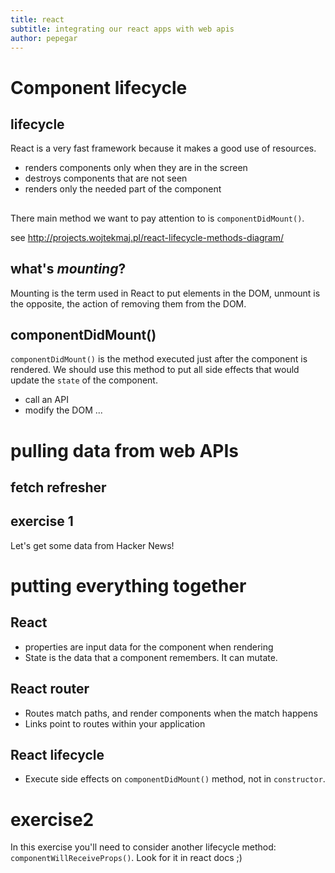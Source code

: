 ```yaml
---
title: react
subtitle: integrating our react apps with web apis
author: pepegar
---
```


# Component lifecycle

## lifecycle

React is a very fast framework because it makes a good use of resources.
- renders components only when they are in the screen
- destroys components that are not seen
- renders only the needed part of the component

## 

There main method we want to pay attention to is
`componentDidMount()`.

see http://projects.wojtekmaj.pl/react-lifecycle-methods-diagram/

## what's _mounting_?

Mounting is the term used in React to put elements in the DOM, unmount
is the opposite, the action of removing them from the DOM.

## componentDidMount()

`componentDidMount()` is the method executed just after the component
is rendered.  We should use this method to put all side effects that
would update the `state` of the component.

- call an API
- modify the DOM
...

# pulling data from web APIs

## fetch refresher

## exercise 1

Let's get some data from Hacker News!

# putting everything together

## React

- properties are input data for the component when rendering
- State is the data that a component remembers. It can mutate.

## React router

- Routes match paths, and render components when the match happens
- Links point to routes within your application


## React lifecycle

- Execute side effects on `componentDidMount()` method, not in `constructor`.


# exercise2

In this exercise you'll need to consider another lifecycle method:
`componentWillReceiveProps()`. Look for it in react docs ;)
